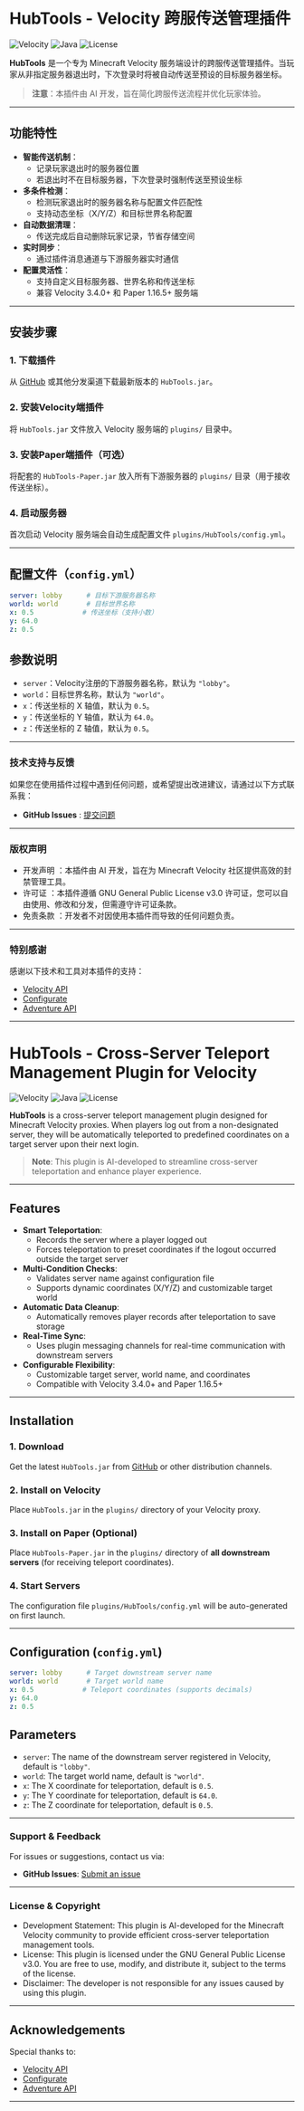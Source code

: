 # HubTools - Velocity 跨服传送管理插件

![Velocity](https://img.shields.io/badge/Velocity-3.4.x-blue ) ![Java](https://img.shields.io/badge/Java-17-green ) ![License](https://img.shields.io/badge/License-GPLv3-green.svg )

**HubTools** 是一个专为 Minecraft Velocity 服务端设计的跨服传送管理插件。当玩家从非指定服务器退出时，下次登录时将被自动传送至预设的目标服务器坐标。

> **注意**：本插件由 AI 开发，旨在简化跨服传送流程并优化玩家体验。

---

## 功能特性

- **智能传送机制**：
    - 记录玩家退出时的服务器位置
    - 若退出时不在目标服务器，下次登录时强制传送至预设坐标
- **多条件检测**：
    - 检测玩家退出时的服务器名称与配置文件匹配性
    - 支持动态坐标（X/Y/Z）和目标世界名称配置
- **自动数据清理**：
    - 传送完成后自动删除玩家记录，节省存储空间
- **实时同步**：
    - 通过插件消息通道与下游服务器实时通信
- **配置灵活性**：
    - 支持自定义目标服务器、世界名称和传送坐标
    - 兼容 Velocity 3.4.0+ 和 Paper 1.16.5+ 服务端

---

## 安装步骤

### 1. 下载插件
从 [GitHub](https://github.com/NSrank/HubTools ) 或其他分发渠道下载最新版本的 `HubTools.jar`。

### 2. 安装Velocity端插件
将 `HubTools.jar` 文件放入 Velocity 服务端的 `plugins/` 目录中。

### 3. 安装Paper端插件（可选）
将配套的 `HubTools-Paper.jar` 放入所有下游服务器的 `plugins/` 目录（用于接收传送坐标）。

### 4. 启动服务器
首次启动 Velocity 服务端会自动生成配置文件 `plugins/HubTools/config.yml`。

---

## 配置文件（`config.yml`）
```yaml
server: lobby      # 目标下游服务器名称
world: world       # 目标世界名称
x: 0.5            # 传送坐标（支持小数）
y: 64.0
z: 0.5
```

## 参数说明
- `server`：Velocity注册的下游服务器名称，默认为 `"lobby"`。
- `world`：目标世界名称，默认为 `"world"`。
- `x`：传送坐标的 X 轴值，默认为 `0.5`。
- `y`：传送坐标的 Y 轴值，默认为 `64.0`。
- `z`：传送坐标的 Z 轴值，默认为 `0.5`。

---

### 技术支持与反馈
如果您在使用插件过程中遇到任何问题，或希望提出改进建议，请通过以下方式联系我：

- **GitHub Issues** : [提交问题](https://github.com/NSrank/HubTools/issues)

---

### 版权声明
- 开发声明 ：本插件由 AI 开发，旨在为 Minecraft Velocity 社区提供高效的封禁管理工具。
- 许可证 ：本插件遵循 GNU General Public License v3.0 许可证，您可以自由使用、修改和分发，但需遵守许可证条款。
- 免责条款 ：开发者不对因使用本插件而导致的任何问题负责。

---

### 特别感谢
感谢以下技术和工具对本插件的支持：

- [Velocity API](https://papermc.io/software/velocity)
- [Configurate](https://github.com/SpongePowered/configurate?spm=a2ty_o01.29997173.0.0.26755171KBaIXA)
- [Adventure API](https://github.com/KyoriPowered/adventure?spm=a2ty_o01.29997173.0.0.7c5733f51H3mj8)

---

# HubTools - Cross-Server Teleport Management Plugin for Velocity

![Velocity](https://img.shields.io/badge/Velocity-3.4.x-blue) ![Java](https://img.shields.io/badge/Java-17-green) ![License](https://img.shields.io/badge/License-GPLv3-green.svg)

**HubTools** is a cross-server teleport management plugin designed for Minecraft Velocity proxies. When players log out from a non-designated server, they will be automatically teleported to predefined coordinates on a target server upon their next login.

> **Note**: This plugin is AI-developed to streamline cross-server teleportation and enhance player experience.

---

## Features

- **Smart Teleportation**:
  - Records the server where a player logged out
  - Forces teleportation to preset coordinates if the logout occurred outside the target server
- **Multi-Condition Checks**:
  - Validates server name against configuration file
  - Supports dynamic coordinates (X/Y/Z) and customizable target world
- **Automatic Data Cleanup**:
  - Automatically removes player records after teleportation to save storage
- **Real-Time Sync**:
  - Uses plugin messaging channels for real-time communication with downstream servers
- **Configurable Flexibility**:
  - Customizable target server, world name, and coordinates
  - Compatible with Velocity 3.4.0+ and Paper 1.16.5+

---

## Installation

### 1. Download
Get the latest `HubTools.jar` from [GitHub](https://github.com/NSrank/HubTools) or other distribution channels.

### 2. Install on Velocity
Place `HubTools.jar` in the `plugins/` directory of your Velocity proxy.

### 3. Install on Paper (Optional)
Place `HubTools-Paper.jar` in the `plugins/` directory of **all downstream servers** (for receiving teleport coordinates).

### 4. Start Servers
The configuration file `plugins/HubTools/config.yml` will be auto-generated on first launch.

---

## Configuration (`config.yml`)
```yaml
server: lobby      # Target downstream server name
world: world       # Target world name
x: 0.5            # Teleport coordinates (supports decimals)
y: 64.0
z: 0.5
```
## Parameters
- `server`: The name of the downstream server registered in Velocity, default is `"lobby"`.
- `world`: The target world name, default is `"world"`.
- `x`: The X coordinate for teleportation, default is `0.5`.
- `y`: The Y coordinate for teleportation, default is `64.0`.
- `z`: The Z coordinate for teleportation, default is `0.5`.

---

### Support & Feedback
For issues or suggestions, contact us via:  
- **GitHub Issues**: [Submit an issue](https://github.com/NSrank/HubTools/issues)

---

### License & Copyright
- Development Statement: This plugin is AI-developed for the Minecraft Velocity community to provide efficient cross-server teleportation management tools.
- License: This plugin is licensed under the GNU General Public License v3.0. You are free to use, modify, and distribute it, subject to the terms of the license.
- Disclaimer: The developer is not responsible for any issues caused by using this plugin.

---
## Acknowledgements
Special thanks to:
- [Velocity API](https://papermc.io/software/velocity)
- [Configurate](https://github.com/SpongePowered/configurate?spm=a2ty_o01.29997173.0.0.26755171KBaIXA)
- [Adventure API](https://github.com/KyoriPowered/adventure?spm=a2ty_o01.29997173.0.0.7c5733f51H3mj8)

---